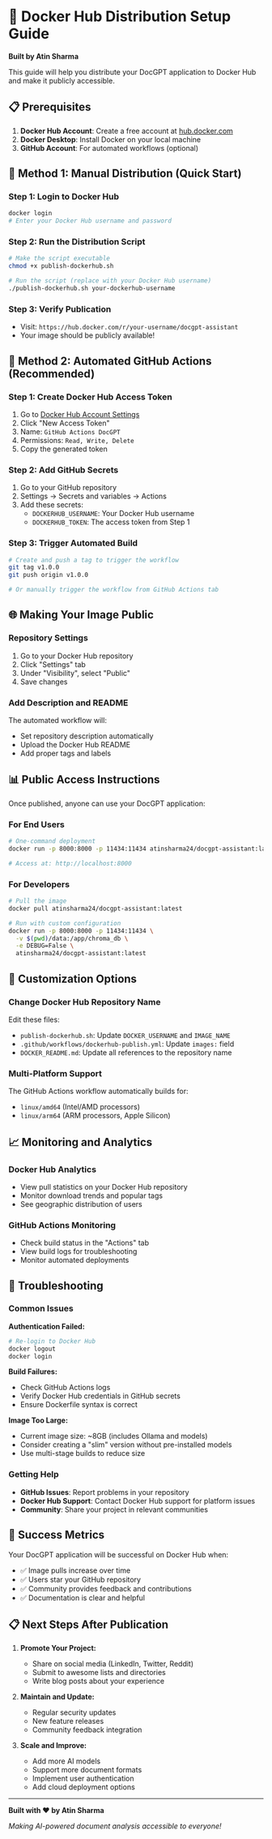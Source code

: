 # 🐳 Docker Hub Distribution Setup Guide

**Built by Atin Sharma**

This guide will help you distribute your DocGPT application to Docker Hub and make it publicly accessible.

## 📋 Prerequisites

1. **Docker Hub Account**: Create a free account at [hub.docker.com](https://hub.docker.com)
2. **Docker Desktop**: Install Docker on your local machine
3. **GitHub Account**: For automated workflows (optional)

## 🚀 Method 1: Manual Distribution (Quick Start)

### Step 1: Login to Docker Hub
```bash
docker login
# Enter your Docker Hub username and password
```

### Step 2: Run the Distribution Script
```bash
# Make the script executable
chmod +x publish-dockerhub.sh

# Run the script (replace with your Docker Hub username)
./publish-dockerhub.sh your-dockerhub-username
```

### Step 3: Verify Publication
- Visit: `https://hub.docker.com/r/your-username/docgpt-assistant`
- Your image should be publicly available!

## 🤖 Method 2: Automated GitHub Actions (Recommended)

### Step 1: Create Docker Hub Access Token
1. Go to [Docker Hub Account Settings](https://hub.docker.com/settings/security)
2. Click "New Access Token"
3. Name: `GitHub Actions DocGPT`
4. Permissions: `Read, Write, Delete`
5. Copy the generated token

### Step 2: Add GitHub Secrets
1. Go to your GitHub repository
2. Settings → Secrets and variables → Actions
3. Add these secrets:
   - `DOCKERHUB_USERNAME`: Your Docker Hub username
   - `DOCKERHUB_TOKEN`: The access token from Step 1

### Step 3: Trigger Automated Build
```bash
# Create and push a tag to trigger the workflow
git tag v1.0.0
git push origin v1.0.0

# Or manually trigger the workflow from GitHub Actions tab
```

## 🌐 Making Your Image Public

### Repository Settings
1. Go to your Docker Hub repository
2. Click "Settings" tab
3. Under "Visibility", select "Public"
4. Save changes

### Add Description and README
The automated workflow will:
- Set repository description automatically
- Upload the Docker Hub README
- Add proper tags and labels

## 📊 Public Access Instructions

Once published, anyone can use your DocGPT application:

### For End Users
```bash
# One-command deployment
docker run -p 8000:8000 -p 11434:11434 atinsharma24/docgpt-assistant:latest

# Access at: http://localhost:8000
```

### For Developers
```bash
# Pull the image
docker pull atinsharma24/docgpt-assistant:latest

# Run with custom configuration
docker run -p 8000:8000 -p 11434:11434 \
  -v $(pwd)/data:/app/chroma_db \
  -e DEBUG=False \
  atinsharma24/docgpt-assistant:latest
```

## 🔧 Customization Options

### Change Docker Hub Repository Name
Edit these files:
- `publish-dockerhub.sh`: Update `DOCKER_USERNAME` and `IMAGE_NAME`
- `.github/workflows/dockerhub-publish.yml`: Update `images:` field
- `DOCKER_README.md`: Update all references to the repository name

### Multi-Platform Support
The GitHub Actions workflow automatically builds for:
- `linux/amd64` (Intel/AMD processors)
- `linux/arm64` (ARM processors, Apple Silicon)

## 📈 Monitoring and Analytics

### Docker Hub Analytics
- View pull statistics on your Docker Hub repository
- Monitor download trends and popular tags
- See geographic distribution of users

### GitHub Actions Monitoring
- Check build status in the "Actions" tab
- View build logs for troubleshooting
- Monitor automated deployments

## 🐛 Troubleshooting

### Common Issues

**Authentication Failed:**
```bash
# Re-login to Docker Hub
docker logout
docker login
```

**Build Failures:**
- Check GitHub Actions logs
- Verify Docker Hub credentials in GitHub secrets
- Ensure Dockerfile syntax is correct

**Image Too Large:**
- Current image size: ~8GB (includes Ollama and models)
- Consider creating a "slim" version without pre-installed models
- Use multi-stage builds to reduce size

### Getting Help
- **GitHub Issues**: Report problems in your repository
- **Docker Hub Support**: Contact Docker Hub support for platform issues
- **Community**: Share your project in relevant communities

## 🎉 Success Metrics

Your DocGPT application will be successful on Docker Hub when:
- ✅ Image pulls increase over time
- ✅ Users star your GitHub repository
- ✅ Community provides feedback and contributions
- ✅ Documentation is clear and helpful

## 📋 Next Steps After Publication

1. **Promote Your Project:**
   - Share on social media (LinkedIn, Twitter, Reddit)
   - Submit to awesome lists and directories
   - Write blog posts about your experience

2. **Maintain and Update:**
   - Regular security updates
   - New feature releases
   - Community feedback integration

3. **Scale and Improve:**
   - Add more AI models
   - Support more document formats
   - Implement user authentication
   - Add cloud deployment options

---

**Built with ❤️ by Atin Sharma**

*Making AI-powered document analysis accessible to everyone!*
